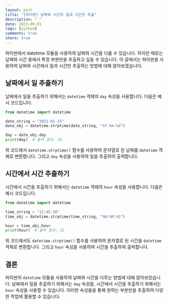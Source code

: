 ```yaml
---
layout: post
title: "[파이썬] 날짜와 시간의 일과 시간만 추출"
description: " "
date: 2023-09-01
tags: [python]
comments: true
share: true
---
```


파이썬에서 datetime 모듈을 사용하여 날짜와 시간을 다룰 수 있습니다. 하지만 때로는 날짜와 시간 중에서 특정 부분만을 추출하고 싶을 수 있습니다. 이 글에서는 파이썬을 사용하여 날짜와 시간에서 일과 시간만 추출하는 방법에 대해 알아보겠습니다.

## 날짜에서 일 추출하기

날짜에서 일을 추출하기 위해서는 `datetime` 객체의 `day` 속성을 사용합니다. 다음은 예시 코드입니다.

```python
from datetime import datetime

date_string = "2022-01-25"
date_obj = datetime.strptime(date_string, "%Y-%m-%d")

day = date_obj.day
print(day)  # 출력 결과: 25
```

위 코드에서 `datetime.strptime()` 함수를 사용하여 문자열로 된 날짜를 `datetime` 객체로 변환합니다. 그리고 `day` 속성을 사용하여 일을 추출하여 출력합니다.

## 시간에서 시간 추출하기

시간에서 시간을 추출하기 위해서는 `datetime` 객체의 `hour` 속성을 사용합니다. 다음은 예시 코드입니다.

```python
from datetime import datetime

time_string = "12:45:30"
time_obj = datetime.strptime(time_string, "%H:%M:%S")

hour = time_obj.hour
print(hour)  # 출력 결과: 12
```

위 코드에서도 `datetime.strptime()` 함수를 사용하여 문자열로 된 시간을 `datetime` 객체로 변환합니다. 그리고 `hour` 속성을 사용하여 시간을 추출하여 출력합니다.

## 결론

파이썬의 `datetime` 모듈을 사용하여 날짜와 시간을 다루는 방법에 대해 알아보았습니다. 날짜에서 일을 추출하기 위해서는 `day` 속성을, 시간에서 시간을 추출하기 위해서는 `hour` 속성을 사용할 수 있습니다. 이러한 속성들을 통해 원하는 부분만을 추출하여 다양한 작업에 활용할 수 있습니다.